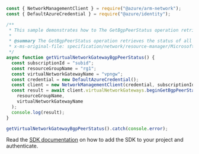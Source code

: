```javascript
const { NetworkManagementClient } = require("@azure/arm-network");
const { DefaultAzureCredential } = require("@azure/identity");

/**
 * This sample demonstrates how to The GetBgpPeerStatus operation retrieves the status of all BGP peers.
 *
 * @summary The GetBgpPeerStatus operation retrieves the status of all BGP peers.
 * x-ms-original-file: specification/network/resource-manager/Microsoft.Network/stable/2021-08-01/examples/VirtualNetworkGatewayGetBGPPeerStatus.json
 */
async function getVirtualNetworkGatewayBgpPeerStatus() {
  const subscriptionId = "subid";
  const resourceGroupName = "rg1";
  const virtualNetworkGatewayName = "vpngw";
  const credential = new DefaultAzureCredential();
  const client = new NetworkManagementClient(credential, subscriptionId);
  const result = await client.virtualNetworkGateways.beginGetBgpPeerStatusAndWait(
    resourceGroupName,
    virtualNetworkGatewayName
  );
  console.log(result);
}

getVirtualNetworkGatewayBgpPeerStatus().catch(console.error);
```

Read the [SDK documentation](https://github.com/Azure/azure-sdk-for-js/blob/%40azure%2Farm-network_28.0.0/sdk/network/arm-network/README.md) on how to add the SDK to your project and authenticate.
